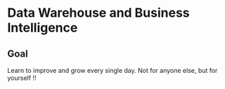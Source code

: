 # Data Warehouse and Business Intelligence

## Goal
Learn to improve and grow every single day. Not for anyone else, but for yourself !!